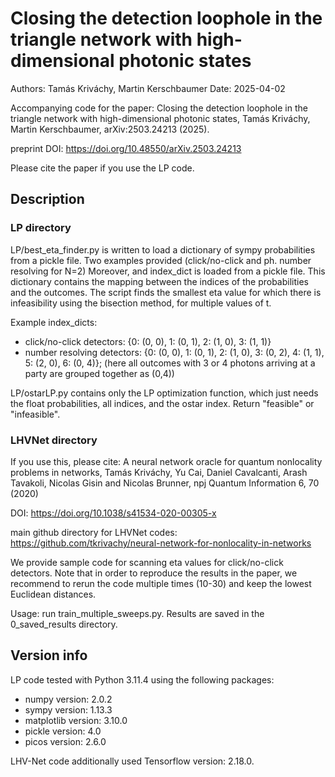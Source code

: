 # Closing the detection loophole in the triangle network with high-dimensional photonic states
Authors: Tamás Kriváchy, Martin Kerschbaumer
Date: 2025-04-02

Accompanying code for the paper:
Closing the detection loophole in the triangle network with high-dimensional photonic states, Tamás Kriváchy, Martin Kerschbaumer, arXiv:2503.24213 (2025).

preprint DOI: https://doi.org/10.48550/arXiv.2503.24213

Please cite the paper if you use the LP code.

## Description

### LP directory
LP/best_eta_finder.py is written to load a dictionary of sympy probabilities from a pickle file. Two examples provided (click/no-click and ph. number resolving for N=2)
Moreover, and index_dict is loaded from a pickle file. This dictionary contains the mapping between the indices of the probabilities and the outcomes.
The script finds the smallest eta value for which there is infeasibility using the bisection method, for multiple values of t.

Example index_dicts:
- click/no-click detectors:   {0: (0, 0), 1: (0, 1), 2: (1, 0), 3: (1, 1)}
- number resolving detectors: {0: (0, 0), 1: (0, 1), 2: (1, 0), 3: (0, 2), 4: (1, 1), 5: (2, 0), 6: (0, 4)}; 
(here all outcomes with 3 or 4 photons arriving at a party are grouped together as (0,4))

LP/ostarLP.py contains only the LP optimization function, which just needs the float probabilities, all indices, and the ostar index. Return "feasible" or "infeasible".

### LHVNet directory

If you use this, please cite: A neural network oracle for quantum nonlocality problems in networks, Tamás Kriváchy, Yu Cai, Daniel Cavalcanti, Arash Tavakoli, Nicolas Gisin and Nicolas Brunner, npj Quantum Information 6, 70 (2020)

DOI: https://doi.org/10.1038/s41534-020-00305-x

main github directory for LHVNet codes: https://github.com/tkrivachy/neural-network-for-nonlocality-in-networks

We provide sample code for scanning eta values for click/no-click detectors. Note that in order to reproduce the results in the paper, we recommend to rerun the code multiple times (10-30) and keep the lowest Euclidean distances.

Usage: run train_multiple_sweeps.py. Results are saved in the 0_saved_results directory.

## Version info

LP code tested with Python 3.11.4 using the following packages:
- numpy version: 2.0.2
- sympy version: 1.13.3
- matplotlib version: 3.10.0
- pickle version: 4.0
- picos version: 2.6.0

LHV-Net code additionally used Tensorflow version: 2.18.0.
